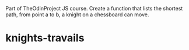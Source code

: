 Part of TheOdinProject JS course. 
Create a function that lists the shortest path, from point a to b, 
a knight on a chessboard can move.

# knights-travails